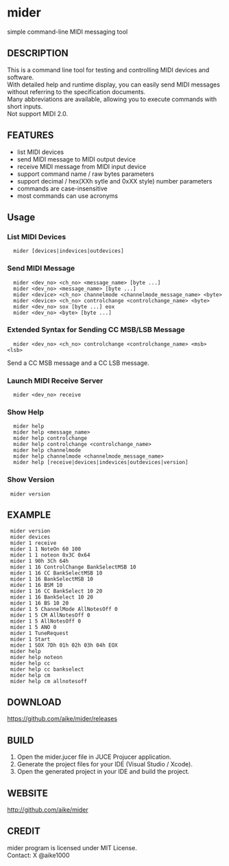 # mider
simple command-line MIDI messaging tool

## DESCRIPTION
This is a command line tool for testing and controlling MIDI devices and software.  
With detailed help and runtime display, you can easily send MIDI messages without referring to the specification documents.  
Many abbreviations are available, allowing you to execute commands with short inputs.  
Not support MIDI 2.0.

## FEATURES
- list MIDI devices
- send MIDI message to MIDI output device
- receive MIDI message from MIDI input device
- support command name / raw bytes parameters
- support decimal / hex(XXh sytle and 0xXX style) number parameters
- commands are case-insensitive
- most commands can use acronyms

## Usage

### List MIDI Devices
```
  mider [devices|indevices|outdevices]
```

### Send MIDI Message
```
  mider <dev_no> <ch_no> <message_name> [byte ...]
  mider <dev_no> <message_name> [byte ...]
  mider <device> <ch_no> channelmode <channelmode_message_name> <byte>
  mider <device> <ch_no> controlchange <controlchange_name> <byte>
  mider <dev_no> sox [byte ...] eox
  mider <dev_no> <byte> [byte ...]
```

### Extended Syntax for Sending CC MSB/LSB Message
```
  mider <dev_no> <ch_no> controlchange <controlchange_name> <msb> <lsb>
```
Send a CC MSB message and a CC LSB message.


### Launch MIDI Receive Server
```
  mider <dev_no> receive
```

### Show Help
```
  mider help
  mider help <message_name>
  mider help controlchange
  mider help controlchange <controlchange_name>
  mider help channelmode
  mider help channelmode <channelmode_message_name>
  mider help [receive|devices|indevices|outdevices|version]
```

### Show Version
```
 mider version
```

## EXAMPLE
```
 mider version
 mider devices
 mider 1 receive
 mider 1 1 NoteOn 60 100
 mider 1 1 noteon 0x3C 0x64
 mider 1 90h 3Ch 64h
 mider 1 16 ControlChange BankSelectMSB 10
 mider 1 16 CC BankSelectMSB 10
 mider 1 16 BankSelectMSB 10
 mider 1 16 BSM 10
 mider 1 16 CC BankSelect 10 20
 mider 1 16 BankSelect 10 20
 mider 1 16 BS 10 20 
 mider 1 5 ChannelMode AllNotesOff 0
 mider 1 5 CM AllNotesOff 0
 mider 1 5 AllNotesOff 0
 mider 1 5 ANO 0
 mider 1 TuneRequest
 mider 1 Start
 mider 1 SOX 7Dh 01h 02h 03h 04h EOX
 mider help
 mider help noteon
 mider help cc
 mider help cc bankselect
 mider help cm
 mider help cm allnotesoff
```

## DOWNLOAD
https://github.com/aike/mider/releases

## BUILD
1. Open the mider.jucer file in JUCE Projucer application.
2. Generate the project files for your IDE (Visual Studio / Xcode).
3. Open the generated project in your IDE and build the project.

## WEBSITE
http://github.com/aike/mider

## CREDIT
mider program is licensed under MIT License.  
Contact: X @aike1000
